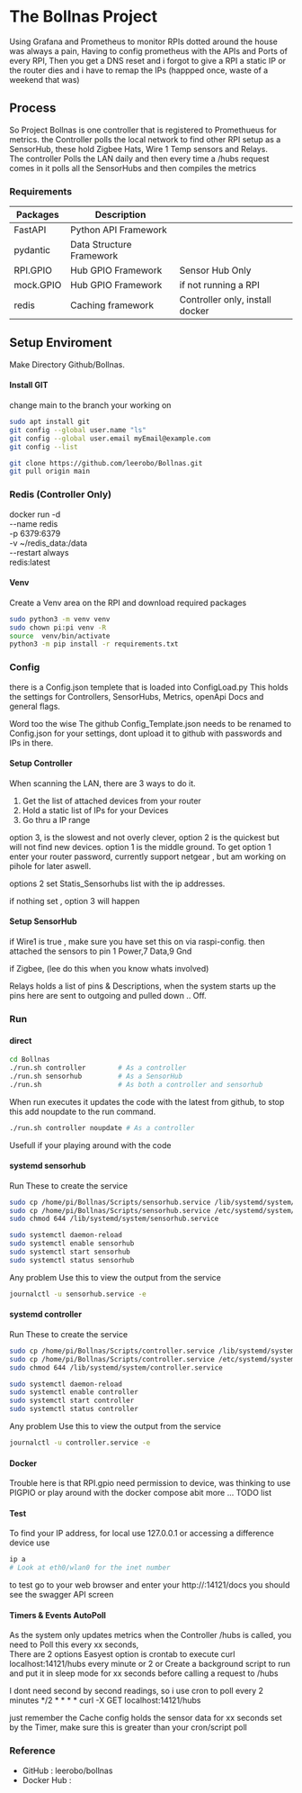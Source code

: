 # The Bollnas Project

Using Grafana and Prometheus to monitor RPIs dotted around the house was always a pain, Having to config prometheus with the APIs and Ports of every RPI, Then you get a DNS reset and i forgot to give a RPI a static IP or the router dies and i have to remap the IPs (happped once,  waste of a weekend that was)

## Process
So Project Bollnas is one controller that is registered to Promethueus for metrics.  the Controller polls the local network to find other RPI setup as a SensorHub,  these hold Zigbee Hats, Wire 1 Temp sensors and Relays.  
The controller Polls the LAN daily and then every time a /hubs request comes in it polls all the SensorHubs and then compiles the metrics 

### Requirements
| Packages | Description | |
| ----------- | ----------- | -------------- |
| FastAPI | Python API Framework | |
| pydantic | Data Structure Framework | |
| RPI.GPIO | Hub GPIO Framework | Sensor Hub Only |
| mock.GPIO | Hub GPIO Framework | if not running a RPI |
| redis | Caching framework | Controller only, install docker |

## Setup Enviroment 

Make Directory Github/Bollnas.

#### Install GIT
change main to the branch your working on
``` bash
sudo apt install git
git config --global user.name "ls"
git config --global user.email myEmail@example.com
git config --list

git clone https://github.com/leerobo/Bollnas.git
git pull origin main
```

### Redis   (Controller Only)
docker run -d \
  --name redis \
  -p 6379:6379 \
  -v ~/redis_data:/data \
  --restart always \
  redis:latest 

#### Venv
Create a Venv area on the RPI and download required packages
``` bash
sudo python3 -m venv venv
sudo chown pi:pi venv -R
source  venv/bin/activate
python3 -m pip install -r requirements.txt
```

### Config 
there is a Config.json templete that is loaded into ConfigLoad.py 
This holds the settings for Controllers, SensorHubs, Metrics, openApi Docs and general flags.  

Word too the wise
The github Config_Template.json needs to be renamed to Config.json for your settings,  dont upload it to github with passwords and IPs in there.  

#### Setup Controller
When scanning the LAN, there are 3 ways to do it.  
1. Get the list of attached devices from your router
2. Hold a static list of IPs for your Devices
3. Go thru a IP range 

option 3, is the slowest and not overly clever,  option 2 is the quickest but will not find new devices.  option 1 is the middle ground. 
To get option 1 enter your router password,  currently support netgear , but am working on pihole for later aswell.

options 2 set Statis_Sensorhubs list with the ip addresses.

if nothing set ,  option 3 will happen


#### Setup SensorHub
if Wire1 is true ,  make sure you have set this on via raspi-config.  then attached the sensors to pin 1 Power,7 Data,9 Gnd

if Zigbee, (lee do this when you know whats involved)

Relays holds a list of pins & Descriptions,  when the system starts up the pins here are sent to outgoing and pulled down .. Off.  

### Run 
#### direct

``` bash
cd Bollnas
./run.sh controller        # As a controller   
./run.sh sensorhub         # As a SensorHub
./run.sh                   # As both a controller and sensorhub
```

When run executes it updates the code with the latest from github,  to stop this add noupdate to the run command.
``` bash
./run.sh controller noupdate # As a controller   

```
Usefull if your playing around with the code


#### systemd sensorhub
Run These to create the service 
``` bash
sudo cp /home/pi/Bollnas/Scripts/sensorhub.service /lib/systemd/system/
sudo cp /home/pi/Bollnas/Scripts/sensorhub.service /etc/systemd/system/
sudo chmod 644 /lib/systemd/system/sensorhub.service

sudo systemctl daemon-reload
sudo systemctl enable sensorhub
sudo systemctl start sensorhub
sudo systemctl status sensorhub
``` 

Any problem Use this to view the output from the service
``` bash
journalctl -u sensorhub.service -e

```

#### systemd controller
Run These to create the service 
``` bash
sudo cp /home/pi/Bollnas/Scripts/controller.service /lib/systemd/system/
sudo cp /home/pi/Bollnas/Scripts/controller.service /etc/systemd/system/
sudo chmod 644 /lib/systemd/system/controller.service

sudo systemctl daemon-reload
sudo systemctl enable controller
sudo systemctl start controller
sudo systemctl status controller
``` 

Any problem Use this to view the output from the service
``` bash
journalctl -u controller.service -e

```

#### Docker
Trouble here is that RPI.gpio need permission to device,  was thinking to use
PIGPIO or play around with the docker compose abit more ... TODO list

#### Test
To find your IP address, for local use 127.0.0.1 or accessing a difference device use

``` bash
ip a
# Look at eth0/wlan0 for the inet number 
```

to test go to your web browser and enter your http://<RPi ip>:14121/docs
you should see the swagger API screen 

#### Timers & Events AutoPoll 
As the system only updates metrics when the Controller /hubs is called, you need to 
Poll this every xx seconds,  
There are 2 options 
Easyest option is crontab to execute curl localhost:14121/hubs every minute or 2
or 
Create a background script to run and put it in sleep mode for xx seconds before calling a request to /hubs

I dont need second by second readings,  so i use cron to poll every 2 minutes
*/2 * * * * curl -X GET localhost:14121/hubs

just remember the Cache config holds the sensor data for xx seconds set by the Timer,  make sure this is greater than your cron/script poll

### Reference
- GitHub : leerobo/bollnas
- Docker Hub :
